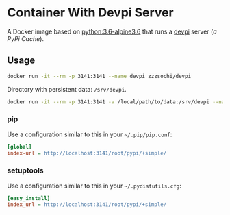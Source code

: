 # Container With Devpi Server

A Docker image based on [python:3.6-alpine3.6](https://hub.docker.com/_/python) that runs
a [devpi](http://doc.devpi.net) server (*a PyPi Cache*).


## Usage

```bash
docker run -it --rm -p 3141:3141 --name devpi zzzsochi/devpi
```

Directory with persistent data: ``/srv/devpi``.

```bash
docker run -it --rm -p 3141:3141 -v /local/path/to/data:/srv/devpi --name devpi zzzsochi/devpi
```

### pip

Use a configuration similar to this in your `~/.pip/pip.conf`:

```ini
[global]
index-url = http://localhost:3141/root/pypi/+simple/
```

### setuptools

Use a configuration similar to this in your `~/.pydistutils.cfg`:

```ini
[easy_install]
index_url = http://localhost:3141/root/pypi/+simple/
```
